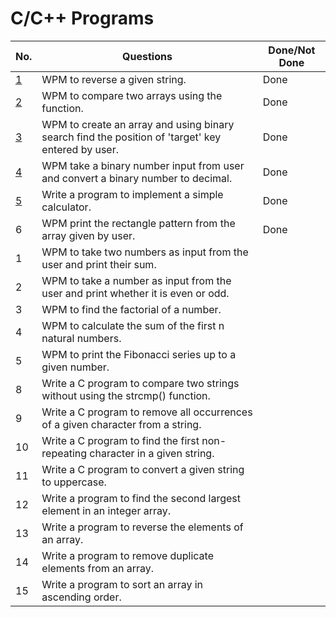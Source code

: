 # C/C++ Programs 

| No.  	| Questions                                                                                    	                                        |Done/Not Done|
|-----------------------------------------	|-------------------------------------------------------------------------------------------------- |------------ |
| [1](string_reverse.cpp)                   | WPM to reverse a given string.                                                                    | Done        |
| [2](array_compare.cpp)                    | WPM to compare two arrays using the function.                                                     | Done        |
| [3](binary_search_using_array_by_user.cpp)| WPM to create an array and using binary search find the position of 'target' key entered by user. | Done        |
| [4](binary_to_decimal.cpp)                | WPM take a binary number input from user and convert a binary number to decimal.                  | Done        |
| [5](calculator.c++)                       |Write a program to implement a simple calculator.                                                  | Done        |
| 6     | WPM print the rectangle pattern from the array given by user. | Done              |
| 1    	| WPM to take two numbers as input from the user and print their sum.              	                    |                   |
| 2    	| WPM to take a number as input from the user and print whether it is even or odd. 	                    |           	      |
| 3    	| WPM to find the factorial of a number.                                           	                    |           	      |
| 4     | WPM to calculate the sum of the first n natural numbers.                                              |                   |
| 5     | WPM to print the Fibonacci series up to a given number.                                               |                   |
| 8     |Write a C program to compare two strings without using the strcmp() function.                          |                   |
| 9     |Write a C program to remove all occurrences of a given character from a string.                        |                   |
| 10    |Write a C program to find the first non-repeating character in a given string.                         |                   |
| 11    |Write a C program to convert a given string to uppercase.                                              |                   |
| 12    |Write a program to find the second largest element in an integer array.                                |                   |
| 13    |Write a program to reverse the elements of an array.                                                   |                   |
| 14    |Write a program to remove duplicate elements from an array.                                            |                   |
| 15    |Write a program to sort an array in ascending order.                                                   |                   |


